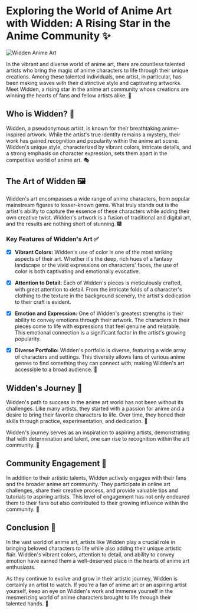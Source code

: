 # Exploring the World of Anime Art with Widden: A Rising Star in the Anime Community ✨

![Widden Anime Art](https://pbs.twimg.com/media/F1clY3TXsAACAUw?format=jpg&name=4096x4096)

In the vibrant and diverse world of anime art, there are countless talented artists who bring the magic of anime characters to life through their unique creations. Among these talented individuals, one artist, in particular, has been making waves with their distinctive style and captivating artworks. Meet Widden, a rising star in the anime art community whose creations are winning the hearts of fans and fellow artists alike. 🌟

## Who is Widden? 🎨

Widden, a pseudonymous artist, is known for their breathtaking anime-inspired artwork. While the artist's true identity remains a mystery, their work has gained recognition and popularity within the anime art scene. Widden's unique style, characterized by vibrant colors, intricate details, and a strong emphasis on character expression, sets them apart in the competitive world of anime art. 🎭

## The Art of Widden 🖼️

Widden's art encompasses a wide range of anime characters, from popular mainstream figures to lesser-known gems. What truly stands out is the artist's ability to capture the essence of these characters while adding their own creative twist. Widden's artwork is a fusion of traditional and digital art, and the results are nothing short of stunning. 🎆

### Key Features of Widden's Art ✅

- [x] **Vibrant Colors:** Widden's use of color is one of the most striking aspects of their art. Whether it's the deep, rich hues of a fantasy landscape or the vivid expressions on characters' faces, the use of color is both captivating and emotionally evocative.

- [x] **Attention to Detail:** Each of Widden's pieces is meticulously crafted, with great attention to detail. From the intricate folds of a character's clothing to the texture in the background scenery, the artist's dedication to their craft is evident.

- [x] **Emotion and Expression:** One of Widden's greatest strengths is their ability to convey emotions through their artwork. The characters in their pieces come to life with expressions that feel genuine and relatable. This emotional connection is a significant factor in the artist's growing popularity.

- [x] **Diverse Portfolio:** Widden's portfolio is diverse, featuring a wide array of characters and settings. This diversity allows fans of various anime genres to find something they can connect with, making Widden's art accessible to a broad audience. 🌈

## Widden's Journey 🚀

Widden's path to success in the anime art world has not been without its challenges. Like many artists, they started with a passion for anime and a desire to bring their favorite characters to life. Over time, they honed their skills through practice, experimentation, and dedication. 🎨

Widden's journey serves as an inspiration to aspiring artists, demonstrating that with determination and talent, one can rise to recognition within the art community. 👏

## Community Engagement 💬

In addition to their artistic talents, Widden actively engages with their fans and the broader anime art community. They participate in online art challenges, share their creative process, and provide valuable tips and tutorials to aspiring artists. This level of engagement has not only endeared them to their fans but also contributed to their growing influence within the community. 🤝

## Conclusion 🌠

In the vast world of anime art, artists like Widden play a crucial role in bringing beloved characters to life while also adding their unique artistic flair. Widden's vibrant colors, attention to detail, and ability to convey emotion have earned them a well-deserved place in the hearts of anime art enthusiasts.

As they continue to evolve and grow in their artistic journey, Widden is certainly an artist to watch. If you're a fan of anime art or an aspiring artist yourself, keep an eye on Widden's work and immerse yourself in the mesmerizing world of anime characters brought to life through their talented hands. 🎉
